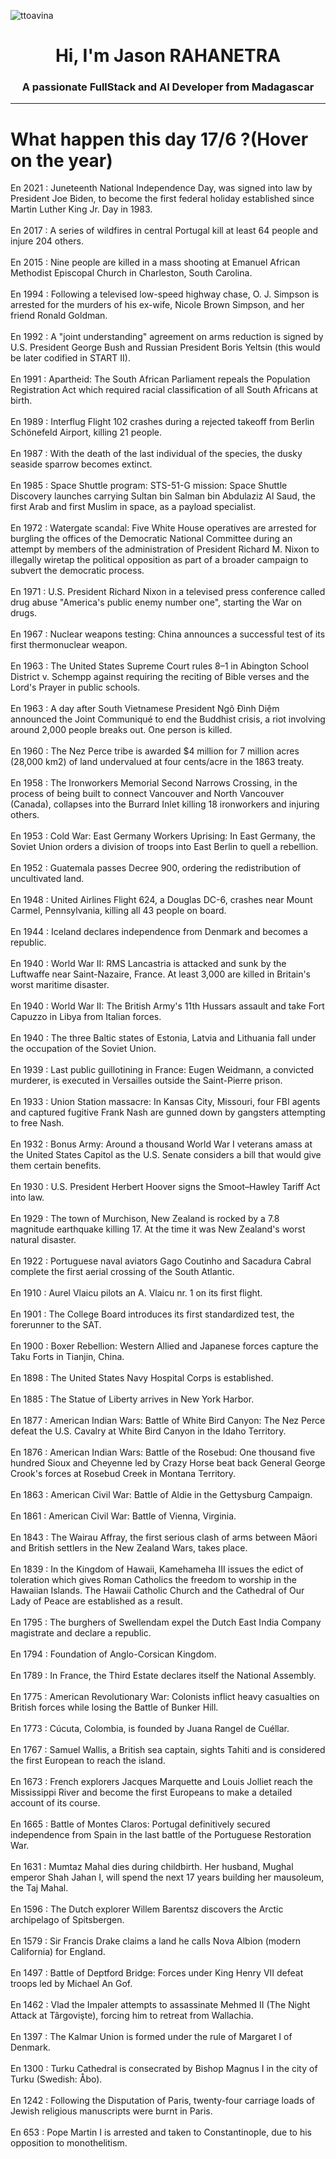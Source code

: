 
<p align="left"> <img src="https://komarev.com/ghpvc/?username=ttoavina&label=Profile%20views&color=0e75b6&style=flat" alt="ttoavina" /> </p>
<h1 align="center">Hi, I'm Jason RAHANETRA</h1>
<h3 align="center">A passionate FullStack and AI Developer from Madagascar</h3>
    
<hr/>
<h1> What happen this day 17/6 ?(Hover on the year)</h1>

En 2021 : Juneteenth National Independence Day, was signed into law by President Joe Biden, to become the first federal holiday established since Martin Luther King Jr. Day in 1983.
<br/><br/>
En 2017 : A series of wildfires in central Portugal kill at least 64 people and injure 204 others.
<br/><br/>
En 2015 : Nine people are killed in a mass shooting at Emanuel African Methodist Episcopal Church in Charleston, South Carolina.
<br/><br/>
En 1994 : Following a televised low-speed highway chase, O. J. Simpson is arrested for the murders of his ex-wife, Nicole Brown Simpson, and her friend Ronald Goldman.
<br/><br/>
En 1992 : A "joint understanding" agreement on arms reduction is signed by U.S. President George Bush and Russian President Boris Yeltsin (this would be later codified in START II).
<br/><br/>
En 1991 : Apartheid: The South African Parliament repeals the Population Registration Act which required racial classification of all South Africans at birth.
<br/><br/>
En 1989 : Interflug Flight 102 crashes during a rejected takeoff from Berlin Schönefeld Airport, killing 21 people.
<br/><br/>
En 1987 : With the death of the last individual of the species, the dusky seaside sparrow becomes extinct.
<br/><br/>
En 1985 : Space Shuttle program: STS-51-G mission: Space Shuttle Discovery launches carrying Sultan bin Salman bin Abdulaziz Al Saud, the first Arab and first Muslim in space, as a payload specialist.
<br/><br/>
En 1972 : Watergate scandal: Five White House operatives are arrested for burgling the offices of the Democratic National Committee during an attempt by members of the administration of President Richard M. Nixon to illegally wiretap the political opposition as part of a broader campaign to subvert the democratic process.
<br/><br/>
En 1971 : U.S. President Richard Nixon in a televised press conference called drug abuse "America's public enemy number one", starting the War on drugs.
<br/><br/>
En 1967 : Nuclear weapons testing: China announces a successful test of its first thermonuclear weapon.
<br/><br/>
En 1963 : The United States Supreme Court rules 8–1 in Abington School District v. Schempp against requiring the reciting of Bible verses and the Lord's Prayer in public schools.
<br/><br/>
En 1963 : A day after South Vietnamese President Ngô Đình Diệm announced the Joint Communiqué to end the Buddhist crisis, a riot involving around 2,000 people breaks out. One person is killed.
<br/><br/>
En 1960 : The Nez Perce tribe is awarded $4 million for 7 million acres (28,000 km2) of land undervalued at four cents/acre in the 1863 treaty.
<br/><br/>
En 1958 : The Ironworkers Memorial Second Narrows Crossing, in the process of being built to connect Vancouver and North Vancouver (Canada), collapses into the Burrard Inlet killing 18 ironworkers and injuring others.
<br/><br/>
En 1953 : Cold War: East Germany Workers Uprising: In East Germany, the Soviet Union orders a division of troops into East Berlin to quell a rebellion.
<br/><br/>
En 1952 : Guatemala passes Decree 900, ordering the redistribution of uncultivated land.
<br/><br/>
En 1948 : United Airlines Flight 624, a Douglas DC-6, crashes near Mount Carmel, Pennsylvania, killing all 43 people on board.
<br/><br/>
En 1944 : Iceland declares independence from Denmark and becomes a republic.
<br/><br/>
En 1940 : World War II: RMS Lancastria is attacked and sunk by the Luftwaffe near Saint-Nazaire, France. At least 3,000 are killed in Britain's worst maritime disaster.
<br/><br/>
En 1940 : World War II: The British Army's 11th Hussars assault and take Fort Capuzzo in Libya from Italian forces.
<br/><br/>
En 1940 : The three Baltic states of Estonia, Latvia and Lithuania fall under the occupation of the Soviet Union.
<br/><br/>
En 1939 : Last public guillotining in France: Eugen Weidmann, a convicted murderer, is executed in Versailles outside the Saint-Pierre prison.
<br/><br/>
En 1933 : Union Station massacre: In Kansas City, Missouri, four FBI agents and captured fugitive Frank Nash are gunned down by gangsters attempting to free Nash.
<br/><br/>
En 1932 : Bonus Army: Around a thousand World War I veterans amass at the United States Capitol as the U.S. Senate considers a bill that would give them certain benefits.
<br/><br/>
En 1930 : U.S. President Herbert Hoover signs the Smoot–Hawley Tariff Act into law.
<br/><br/>
En 1929 : The town of Murchison, New Zealand is rocked by a 7.8 magnitude earthquake killing 17. At the time it was New Zealand's worst natural disaster.
<br/><br/>
En 1922 : Portuguese naval aviators Gago Coutinho and Sacadura Cabral complete the first aerial crossing of the South Atlantic.
<br/><br/>
En 1910 : Aurel Vlaicu pilots an A. Vlaicu nr. 1 on its first flight.
<br/><br/>
En 1901 : The College Board introduces its first standardized test, the forerunner to the SAT.
<br/><br/>
En 1900 : Boxer Rebellion: Western Allied and Japanese forces capture the Taku Forts in Tianjin, China.
<br/><br/>
En 1898 : The United States Navy Hospital Corps is established.
<br/><br/>
En 1885 : The Statue of Liberty arrives in New York Harbor.
<br/><br/>
En 1877 : American Indian Wars: Battle of White Bird Canyon: The Nez Perce defeat the U.S. Cavalry at White Bird Canyon in the Idaho Territory.
<br/><br/>
En 1876 : American Indian Wars: Battle of the Rosebud: One thousand five hundred Sioux and Cheyenne led by Crazy Horse beat back General George Crook's forces at Rosebud Creek in Montana Territory.
<br/><br/>
En 1863 : American Civil War: Battle of Aldie in the Gettysburg Campaign.
<br/><br/>
En 1861 : American Civil War: Battle of Vienna, Virginia.
<br/><br/>
En 1843 : The Wairau Affray, the first serious clash of arms between Māori and British settlers in the New Zealand Wars, takes place.
<br/><br/>
En 1839 : In the Kingdom of Hawaii, Kamehameha III issues the edict of toleration which gives Roman Catholics the freedom to worship in the Hawaiian Islands. The Hawaii Catholic Church and the Cathedral of Our Lady of Peace are established as a result.
<br/><br/>
En 1795 : The burghers of Swellendam expel the Dutch East India Company magistrate and declare a republic.
<br/><br/>
En 1794 : Foundation of Anglo-Corsican Kingdom.
<br/><br/>
En 1789 : In France, the Third Estate declares itself the National Assembly.
<br/><br/>
En 1775 : American Revolutionary War: Colonists inflict heavy casualties on British forces while losing the Battle of Bunker Hill.
<br/><br/>
En 1773 : Cúcuta, Colombia, is founded by Juana Rangel de Cuéllar.
<br/><br/>
En 1767 : Samuel Wallis, a British sea captain, sights Tahiti and is considered the first European to reach the island.
<br/><br/>
En 1673 : French explorers Jacques Marquette and Louis Jolliet reach the Mississippi River and become the first Europeans to make a detailed account of its course.
<br/><br/>
En 1665 : Battle of Montes Claros: Portugal definitively secured independence from Spain in the last battle of the Portuguese Restoration War.
<br/><br/>
En 1631 : Mumtaz Mahal dies during childbirth. Her husband, Mughal emperor Shah Jahan I, will spend the next 17 years building her mausoleum, the Taj Mahal.
<br/><br/>
En 1596 : The Dutch explorer Willem Barentsz discovers the Arctic archipelago of Spitsbergen.
<br/><br/>
En 1579 : Sir Francis Drake claims a land he calls Nova Albion (modern California) for England.
<br/><br/>
En 1497 : Battle of Deptford Bridge: Forces under King Henry VII defeat troops led by Michael An Gof.
<br/><br/>
En 1462 : Vlad the Impaler attempts to assassinate Mehmed II (The Night Attack at Târgovişte), forcing him to retreat from Wallachia.
<br/><br/>
En 1397 : The Kalmar Union is formed under the rule of Margaret I of Denmark.
<br/><br/>
En 1300 : Turku Cathedral is consecrated by Bishop Magnus I in the city of Turku (Swedish: Åbo).
<br/><br/>
En 1242 : Following the Disputation of Paris, twenty-four carriage loads of Jewish religious manuscripts were burnt in Paris.
<br/><br/>
En 653 : Pope Martin I is arrested and taken to Constantinople, due to his opposition to monothelitism.
<br/><br/>
